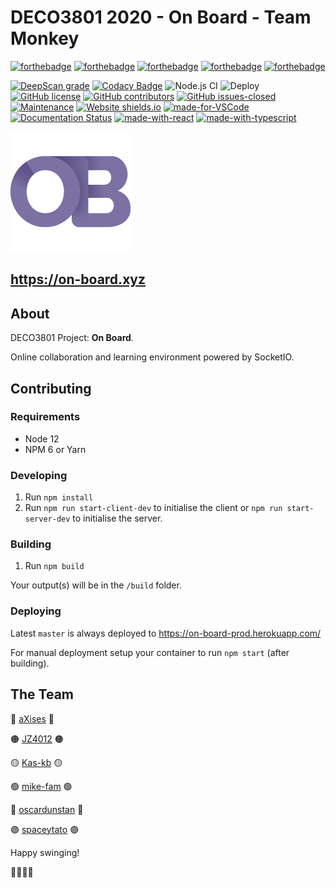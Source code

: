 # DECO3801 2020 - On Board - Team Monkey

[![forthebadge](https://forthebadge.com/images/badges/built-by-developers.svg)](https://github.com/monkey-team-3801)
[![forthebadge](https://forthebadge.com/images/badges/built-with-swag.svg)](https://github.com/monkey-team-3801)
[![forthebadge](https://forthebadge.com/images/badges/uses-badges.svg)](https://github.com/monkey-team-3801)
[![forthebadge](https://forthebadge.com/images/badges/powered-by-electricity.svg)](https://github.com/monkey-team-3801)
[![forthebadge](https://forthebadge.com/images/badges/built-with-love.svg)](https://github.com/monkey-team-3801)

[![DeepScan grade](https://deepscan.io/api/teams/10797/projects/13693/branches/236582/badge/grade.svg)](https://deepscan.io/dashboard#view=project&tid=10797&pid=13693&bid=236582)
[![Codacy Badge](https://api.codacy.com/project/badge/Grade/ce4a96161b7440d9a96cc09fd1bbc36c)](https://app.codacy.com/gh/monkey-team-3801/on-board?utm_source=github.com&utm_medium=referral&utm_content=monkey-team-3801/on-board&utm_campaign=Badge_Grade_Dashboard)
![Node.js CI](https://github.com/monkey-team-3801/on-board/workflows/Node.js%20CI/badge.svg)
![Deploy](https://github.com/monkey-team-3801/on-board/workflows/Deploy/badge.svg)
[![GitHub license](https://img.shields.io/github/license/Naereen/StrapDown.js.svg)](https://github.com/monkey-team-3801/on-board/blob/master/LICENSE)
[![GitHub contributors](https://img.shields.io/github/contributors/Naereen/StrapDown.js.svg)](https://GitHub.com/monkey-team-3801/on-board/graphs/contributors/)
[![GitHub issues-closed](https://img.shields.io/github/issues-closed/Naereen/StrapDown.js.svg)](https://GitHub.com/monkey-team-3801/on-board/issues?q=is%3Aissue+is%3Aclosed)
[![Maintenance](https://img.shields.io/badge/Maintained%3F-yes-green.svg)](https://github.com/monkey-team-3801/on-board/pulse)
[![Website shields.io](https://img.shields.io/website-up-down-green-red/http/shields.io.svg)](https://on-board-prod.herokuapp.com/)
[![made-for-VSCode](https://img.shields.io/badge/Made%20for-VSCode-1f425f.svg)](https://code.visualstudio.com/)
[![Documentation Status](https://readthedocs.org/projects/ansicolortags/badge/?version=latest)](https://github.com/monkey-team-3801/on-board/wiki)
[![made-with-react](https://img.shields.io/badge/Made%20With-React-blue)]()
[![made-with-typescript](https://img.shields.io/badge/Made%20With-TypeScript-blue)]()

![alt text](/public/logo192.png "Logo Title Text 1")

## https://on-board.xyz

## About

DECO3801 Project: **On Board**.

Online collaboration and learning environment powered by SocketIO.

## Contributing

### Requirements

-   Node 12
-   NPM 6 or Yarn

### Developing

1. Run `npm install`
2. Run `npm run start-client-dev` to initialise the client or `npm run start-server-dev` to initialise the server.

### Building

1. Run `npm build`

Your output(s) will be in the `/build` folder.

### Deploying

Latest `master` is always deployed to https://on-board-prod.herokuapp.com/

For manual deployment setup your container to run `npm start` (after building).

## The Team

🔴 [aXises](https://github.com/aXises) 🔴

🟠 [JZ4012](https://github.com/JZ4012) 🟠

🟡 [Kas-kb](https://github.com/Kas-kb) 🟡

🟢 [mike-fam](https://github.com/mike-fam) 🟢

🔵 [oscardunstan](https://github.com/oscardunstan) 🔵

🟣 [spaceytato](https://github.com/spaceytato) 🟣

Happy swinging!

🙈🐵🙈🐵
